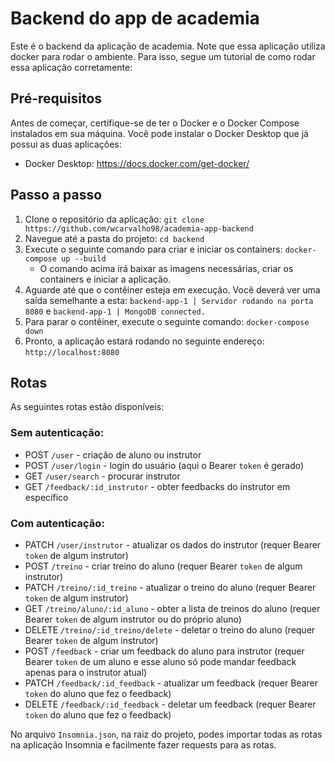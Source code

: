 # Backend do app de academia
Este é o backend da aplicação de academia. Note que essa aplicação utiliza docker para rodar o ambiente.
Para isso, segue um tutorial de como rodar essa aplicação corretamente:

## Pré-requisitos
Antes de começar, certifique-se de ter o Docker e o Docker Compose instalados em sua máquina. Você pode instalar o Docker Desktop que já possui as duas aplicações:
- Docker Desktop: https://docs.docker.com/get-docker/

## Passo a passo
1. Clone o repositório da aplicação: `git clone https://github.com/wcarvalho98/academia-app-backend`
2. Navegue até a pasta do projeto: `cd backend`
3. Execute o seguinte comando para criar e iniciar os containers: `docker-compose up --build`
   - O comando acima irá baixar as imagens necessárias, criar os containers e iniciar a aplicação.
4. Aguarde até que o contêiner esteja em execução. Você deverá ver uma saída semelhante a esta: `backend-app-1 | Servidor rodando na porta 8080` e `backend-app-1 | MongoDB connected.`
5. Para parar o contêiner, execute o seguinte comando: `docker-compose down`
6. Pronto, a aplicação estará rodando no seguinte endereço: `http://localhost:8080`

## Rotas
As seguintes rotas estão disponíveis:

### Sem autenticação:
- POST `/user` - criação de aluno ou instrutor
- POST `/user/login` - login do usuário (aqui o Bearer `token` é gerado)
- GET `/user/search` - procurar instrutor
- GET `/feedback/:id_instrutor` - obter feedbacks do instrutor em específico

### Com autenticação:
- PATCH `/user/instrutor` - atualizar os dados do instrutor (requer Bearer `token` de algum instrutor)
- POST `/treino` - criar treino do aluno (requer Bearer `token` de algum instrutor)
- PATCH `/treino/:id_treino` - atualizar o treino do aluno (requer Bearer `token` de algum instrutor)
- GET `/treino/aluno/:id_aluno` - obter a lista de treinos do aluno (requer Bearer `token` de algum instrutor ou do próprio aluno)
- DELETE `/treino/:id_treino/delete` - deletar o treino do aluno (requer Bearer `token` de algum instrutor)
- POST `/feedback` - criar um feedback do aluno para instrutor (requer Bearer `token` de um aluno e esse aluno só pode mandar feedback apenas para o instrutor atual)
- PATCH `/feedback/:id_feedback` - atualizar um feedback (requer Bearer `token` do aluno que fez o feedback)
- DELETE `/feedback/:id_feedback` - deletar um feedback (requer Bearer `token` do aluno que fez o feedback)

No arquivo `Insomnia.json`, na raiz do projeto, podes importar todas as rotas na aplicação Insomnia e facilmente fazer requests para as rotas.